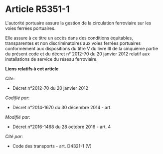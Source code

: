 # Article R5351-1

L'autorité portuaire assure la gestion de la circulation ferroviaire sur les voies ferrées portuaires.

Elle assure à ce titre un accès dans des conditions équitables, transparentes et non discriminatoires aux voies ferrées
portuaires conformément aux dispositions du titre V du livre III de la cinquième partie du présent code et du décret n°
2012-70 du 20 janvier 2012 relatif aux installations de service du réseau ferroviaire.

**Liens relatifs à cet article**

_Cite_:

  - Décret n°2012-70 du 20 janvier 2012

_Codifié par_:

  - Décret n°2014-1670 du 30 décembre 2014 - art.

_Modifié par_:

  - Décret n°2016-1468 du 28 octobre 2016 - art. 4

_Cité par_:

  - Code des transports - art. D4321-1 (V)
